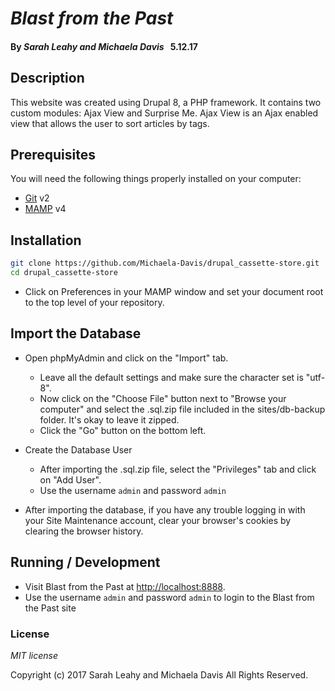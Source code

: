 # _Blast from the Past_

#### By _**Sarah Leahy and Michaela Davis**_   &nbsp; 5.12.17


## Description

 This website was created using Drupal 8, a PHP framework. It contains two custom modules: Ajax View and Surprise Me. Ajax View is an Ajax enabled view that allows the user to sort articles by tags.

## Prerequisites

You will need the following things properly installed on your computer:

* [Git](https://git-scm.com/) v2
* [MAMP](https://www.mamp.info/en/downloads/) v4


## Installation

```bash
git clone https://github.com/Michaela-Davis/drupal_cassette-store.git
cd drupal_cassette-store
```

* Click on Preferences in your MAMP window and set your document root to the top level of your repository.

## Import the Database

* Open phpMyAdmin and click on the "Import" tab.
  * Leave all the default settings and make sure the character set is "utf-8".
  * Now click on the "Choose File" button next to "Browse your computer" and select the .sql.zip file included in the sites/db-backup folder. It's okay to leave it zipped.
  * Click the "Go" button on the bottom left.

* Create the Database User
  * After importing the .sql.zip file, select the "Privileges" tab and click on "Add User".
  * Use the username `admin` and password `admin`

* After importing the database, if you have any trouble logging in with your Site Maintenance account, clear your browser's cookies by clearing the browser history.


## Running / Development

* Visit Blast from the Past at [http://localhost:8888](http://localhost:8888).
* Use the username `admin` and password `admin` to login to the Blast from the Past site


### License

*MIT license*


Copyright (c) 2017 Sarah Leahy and Michaela Davis All Rights Reserved.
